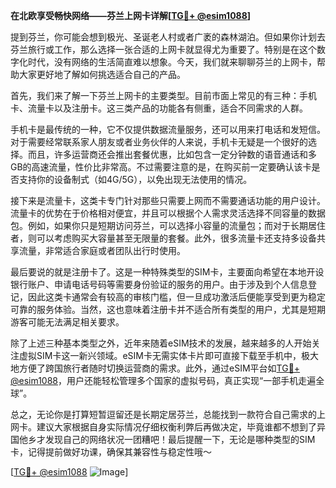 **在北欧享受畅快网络——芬兰上网卡详解[[TG💪+ @esim1088](https://t.me/s/esim1088)]**

提到芬兰，你可能会想到极光、圣诞老人村或者广袤的森林湖泊。但如果你计划去芬兰旅行或工作，那么选择一张合适的上网卡就显得尤为重要了。特别是在这个数字化时代，没有网络的生活简直难以想象。今天，我们就来聊聊芬兰的上网卡，帮助大家更好地了解如何挑选适合自己的产品。

首先，我们来了解一下芬兰上网卡的主要类型。目前市面上常见的有三种：手机卡、流量卡以及注册卡。这三类产品的功能各有侧重，适合不同需求的人群。

手机卡是最传统的一种，它不仅提供数据流量服务，还可以用来打电话和发短信。对于需要经常联系家人朋友或者业务伙伴的人来说，手机卡无疑是一个很好的选择。而且，许多运营商还会推出套餐优惠，比如包含一定分钟数的语音通话和多GB的高速流量，性价比非常高。不过需要注意的是，在购买前一定要确认该卡是否支持你的设备制式（如4G/5G），以免出现无法使用的情况。

接下来是流量卡，这类卡专门针对那些只需要上网而不需要通话功能的用户设计。流量卡的优势在于价格相对便宜，并且可以根据个人需求灵活选择不同容量的数据包。例如，如果你只是短期访问芬兰，可以选择小容量的流量包；而对于长期居住者，则可以考虑购买大容量甚至无限量的套餐。此外，很多流量卡还支持多设备共享流量，非常适合家庭或者团队出行时使用。

最后要说的就是注册卡了。这是一种特殊类型的SIM卡，主要面向希望在本地开设银行账户、申请电话号码等需要身份验证的服务的用户。由于涉及到个人信息登记，因此这类卡通常会有较高的审核门槛，但一旦成功激活后便能享受到更为稳定可靠的服务体验。当然，这也意味着注册卡并不适合所有类型的用户，尤其是短期游客可能无法满足相关要求。

除了上述三种基本类型之外，近年来随着eSIM技术的发展，越来越多的人开始关注虚拟SIM卡这一新兴领域。eSIM卡无需实体卡片即可直接下载至手机中，极大地方便了跨国旅行者随时切换运营商的需求。此外，通过eSIM平台如[TG💪+ @esim1088](https://t.me/s/esim1088)，用户还能轻松管理多个国家的虚拟号码，真正实现“一部手机走遍全球”。

总之，无论你是打算短暂逗留还是长期定居芬兰，总能找到一款符合自己需求的上网卡。建议大家根据自身实际情况仔细权衡利弊后再做决定，毕竟谁都不想到了异国他乡才发现自己的网络状况一团糟吧！最后提醒一下，无论是哪种类型的SIM卡，记得提前做好功课，确保其兼容性与稳定性哦～

[[TG💪+ @esim1088](https://t.me/s/esim1088) ![Image](https://i.postimg.cc/4NQfJmqS/Snipaste-2025-05-13-00-14-12.png)]